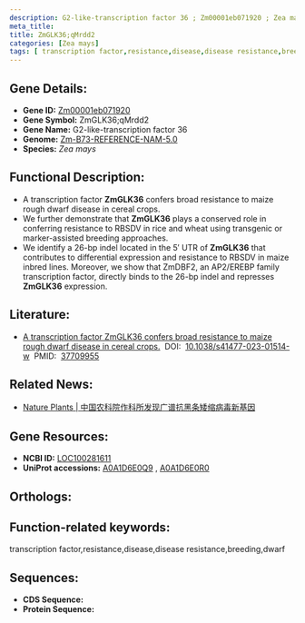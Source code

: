 ```yaml
---
description: G2-like-transcription factor 36 ; Zm00001eb071920 ; Zea mays
meta_title:
title: ZmGLK36;qMrdd2
categories: [Zea mays]
tags: [ transcription factor,resistance,disease,disease resistance,breeding,dwarf ]
---
```


## Gene Details:
- **Gene ID:**	[Zm00001eb071920]()
- **Gene Symbol:** ZmGLK36;qMrdd2
- **Gene Name:** G2-like-transcription factor 36
- **Genome:** [Zm-B73-REFERENCE-NAM-5.0]()
- **Species:** *Zea mays*

## Functional Description:
   - A transcription factor **ZmGLK36** confers broad resistance to maize rough dwarf disease in cereal crops.
   - We further demonstrate that **ZmGLK36** plays a conserved role in conferring resistance to RBSDV in rice and wheat using transgenic or marker-assisted breeding approaches.
   - We identify a 26-bp indel located in the 5′ UTR of **ZmGLK36** that contributes to differential expression and resistance to RBSDV in maize inbred lines. Moreover, we show that ZmDBF2, an AP2/EREBP family transcription factor, directly binds to the 26-bp indel and represses **ZmGLK36** expression.

## Literature:
   - [A transcription factor ZmGLK36 confers broad resistance to maize rough dwarf disease in cereal crops.]( https://www.nature.com/articles/s41477-023-01514-w)&nbsp;&nbsp;DOI:&nbsp;&nbsp;[10.1038/s41477-023-01514-w](https://www.nature.com/articles/s41477-023-01514-w)&nbsp;&nbsp;PMID:&nbsp;&nbsp;[37709955](https://pubmed.ncbi.nlm.nih.gov/37709955/)

## Related News:
   - [Nature Plants | 中国农科院作科所发现广谱抗黑条矮缩病毒新基因](https://mp.weixin.qq.com/s?__biz=Mzg3MDEwNDEyMg==&mid=2247556203&idx=4&sn=a08f69330fd875bc89473288ee517757&chksm=5a1d9fc95bdbf6cd03fc5da06a55c0a45fc8a7a10860cc671b3ed352ea546db101714f31b4b1&scene=27#wechat_redirect)

## Gene Resources:
- **NCBI ID:** [LOC100281611](https://www.ncbi.nlm.nih.gov/gene/?term=LOC100281611)
- **UniProt accessions:** [A0A1D6E0Q9](https://www.uniprot.org/uniprotkb/A0A1D6E0Q9/entry)&nbsp;,&nbsp;[A0A1D6E0R0](https://www.uniprot.org/uniprotkb/A0A1D6E0R0/entry)

## Orthologs:

## Function-related keywords:
transcription factor,resistance,disease,disease resistance,breeding,dwarf

## Sequences:
- **CDS Sequence:**
- **Protein Sequence:**
